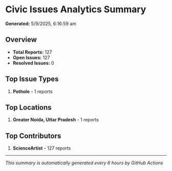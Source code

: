#  Civic Issues Analytics Summary

**Generated:** 5/9/2025, 6:16:59 am

##  Overview
- **Total Reports:** 127
- **Open Issues:** 127
- **Resolved Issues:** 0

##  Top Issue Types
1. **Pothole** - 1 reports

##  Top Locations
1. **Greater Noida, Uttar Pradesh** - 1 reports

##  Top Contributors
1. **ScienceArtist** - 127 reports

---
*This summary is automatically generated every 6 hours by GitHub Actions*
